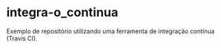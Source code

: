# integra-o_continua
Exemplo de repositório utilizando uma ferramenta de integração contínua (Travis CI).
